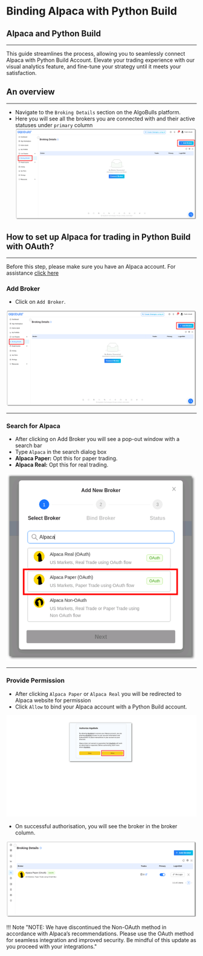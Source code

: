 # Binding Alpaca with Python Build

## Alpaca and Python Build

---

This guide streamlines the process, allowing you to seamlessly connect Alpaca with Python Build Account. Elevate your trading experience with our visual analytics feature, and fine-tune your strategy until it meets your satisfaction.

## An overview

---

- Navigate to the `Broking Details` section on the AlgoBulls platform.
- Here you will see all the brokers you are connected with and their active statuses under `primary` column
  [![pythonbuild](../python_build/imgs_v2/pyBuild_broking_details.png "Click to Enlarge or Ctrl+Click to open in a new Tab")](../python_build/imgs_v2/pyBuild_broking_details.png)

## How to set up Alpaca for trading in Python Build with OAuth?
---
Before this step, please make sure you have an Alpaca account. For assistance [click here](./broker_alpaca_guide.md)

### Add Broker

- Click on `Add Broker`.

[![main page](../python_build/imgs_v2/pyBuild_broking_details.png "Click to Enlarge or Ctrl+Click to open in a new Tab")](../python_build/imgs_v2/pyBuild_broking_details.png)

---

### Search for Alpaca

- After clicking on Add Broker you will see a pop-out window with a search bar
- Type `Alpaca` in the search dialog box
- **Alpaca Paper:** Opt this for paper trading.
- **Alpaca Real:** Opt this for real trading.

[![img.png](../python_build/imgs_v2/Python_Build_Broking_details_paper_mode_1.png "Click to Enlarge or Ctrl+Click to open in a new Tab")](../python_build/imgs_v2/Python_Build_Broking_details_paper_mode_1.png)

---

### Provide Permission

- After clicking `Alpaca Paper` or `Alpaca Real` you will be redirected to Alpaca website for permission
- Click `Allow` to bind your Alpaca account with a Python Build account.

[![img.png](../python_build/imgs_v2/python_build_authorize.png "Click to Enlarge or Ctrl+Click to open in a new Tab")](../python_build/imgs_v2/python_build_authorize.png)

- On successful authorisation, you will see the broker in the broker column.

[![img.png](../python_build/imgs_v2/python_build_Oauth_successful.png "Click to Enlarge or Ctrl+Click to open in a new Tab")](../python_build/imgs_v2/python_build_Oauth_successful.png)

!!! Note "NOTE: We have discontinued the Non-OAuth method in accordance with Alpaca’s recommendations. Please use the OAuth method for seamless integration and improved security. Be mindful of this update as you proceed with your integrations."

